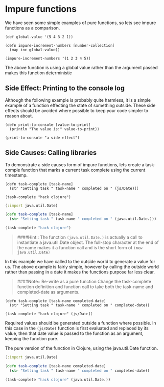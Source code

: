 # Impure functions

We have seen some simple examples of pure functions, so lets see impure functions as a comparison.

```eval-clojure
(def global-value '(5 4 3 2 1))

(defn impure-increment-numbers [number-collection]
  (map inc global-value))

(impure-increment-numbers '(1 2 3 4 5))
```

The above function is using a global value rather than the argument passed makes this function deterministic


## Side Effect: Printing to the console log

Although the following example is probably quite harmless, it is a simple example of a function effecting the state of something outside.  These side effects should be avoided where possible to keep your code simpler to reason about.

```eval-clojure
(defn print-to-console [value-to-print]
  (println "The value is:" value-to-print))

(print-to-console "a side effect")
```


## Side Causes: Calling libraries

To demonstrate a side causes form of impure functions, lets create a task-comple function that marks a current task complete using the current timestamp.

```eval-clojure
(defn task-complete [task-name]
  (str "Setting task " task-name " completed on " (js/Date)))

(task-complete "hack clojure")
```

<!--sec data-title="Clojure version java.util.Date" data-id="section1" data-collapse=true ces-->
```clojure
(:import java.util.Date)

(defn task-complete [task-name]
  (str "Setting task " task-name " completed on " (java.util.Date.)))

(task-complete "hack clojure")
```

> ####Hint:: The function `(java.util.Date.)` is actually a call to instantiate a java.util.Date object.  The full-stop character at the end of the name makes it a function call and is the short form of `(new java.util.Date)`

In this example we have called to the outside world to generate a value for us.  The above example is fairly simple, however by calling the outside world rather than passing in a date it makes the functions purpose far less clear.

<!--endsec-->


> ####Note:: Re-write as a pure function
> Change the task-complete function definition and function call to take both the task-name and completed-date as arguments.
```eval-clojure
(defn task-complete [task-name completed-date]
  (str "Setting task " task-name " completed on " completed-date))

(task-complete "hack clojure" (js/Date))
```

Required values should be generated outside a function where possible.  In this case in the `(js/Date)` function is first evaluated and replaced by its value, then that date value is passed to the function as an argument, keeping the function pure.


<!--sec data-title="Clojure version using java.util.Date" data-id="section2" data-collapse=true ces-->

The pure version of the function in Clojure, using the java.util.Date function.

```clojure
(:import java.util.Date)

(defn task-complete [task-name completed-date]
  (str "Setting task " task-name " completed on " completed-date))

(task-complete "hack clojure" (java.util.Date.))
```
<!--endsec-->
